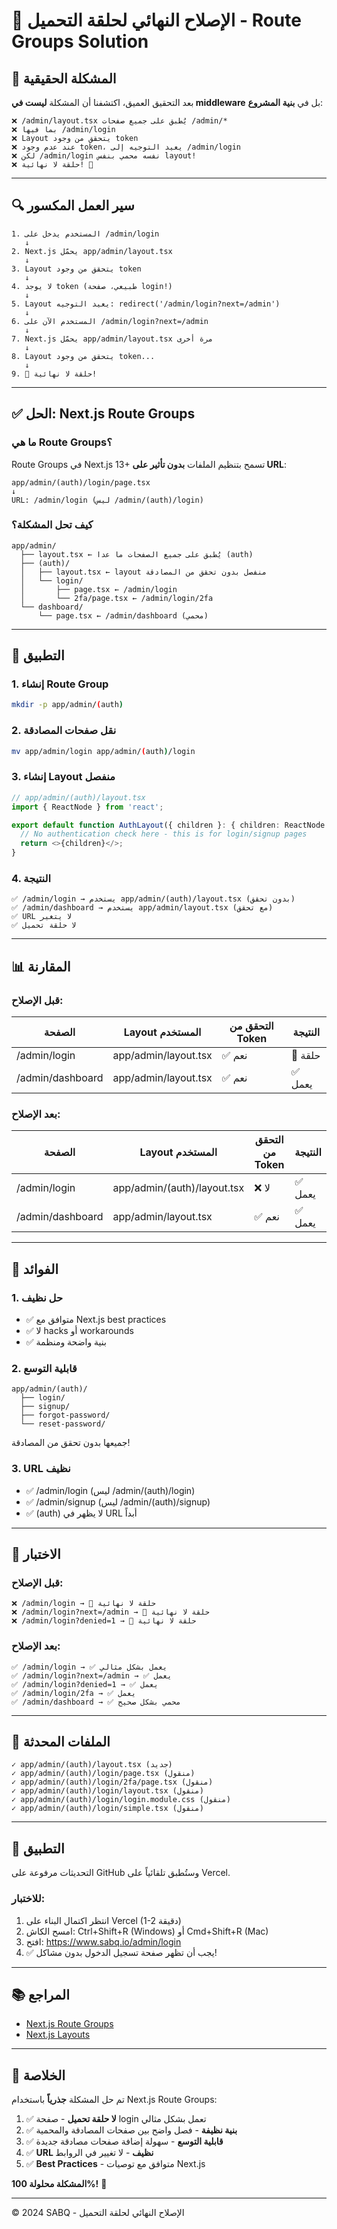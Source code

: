 # 🎯 الإصلاح النهائي لحلقة التحميل - Route Groups Solution

## 🐛 المشكلة الحقيقية

بعد التحقيق العميق، اكتشفنا أن المشكلة **ليست في middleware** بل في **بنية المشروع**:

```
❌ /admin/layout.tsx يُطبق على جميع صفحات /admin/*
❌ بما فيها /admin/login
❌ Layout يتحقق من وجود token
❌ عند عدم وجود token، يعيد التوجيه إلى /admin/login
❌ لكن /admin/login نفسه محمي بنفس layout!
❌ حلقة لا نهائية! 🔄
```

---

## 🔍 سير العمل المكسور

```
1. المستخدم يدخل على /admin/login
   ↓
2. Next.js يحمّل app/admin/layout.tsx
   ↓
3. Layout يتحقق من وجود token
   ↓
4. لا يوجد token (طبيعي، صفحة login!)
   ↓
5. Layout يعيد التوجيه: redirect('/admin/login?next=/admin')
   ↓
6. المستخدم الآن على /admin/login?next=/admin
   ↓
7. Next.js يحمّل app/admin/layout.tsx مرة أخرى
   ↓
8. Layout يتحقق من وجود token...
   ↓
9. 🔄 حلقة لا نهائية!
```

---

## ✅ الحل: Next.js Route Groups

### ما هي Route Groups؟

Route Groups في Next.js 13+ تسمح بتنظيم الملفات **بدون تأثير على URL**:

```
app/admin/(auth)/login/page.tsx
↓
URL: /admin/login (ليس /admin/(auth)/login)
```

### كيف تحل المشكلة؟

```
app/admin/
  ├── layout.tsx ← يُطبق على جميع الصفحات ما عدا (auth)
  ├── (auth)/
  │   ├── layout.tsx ← layout منفصل بدون تحقق من المصادقة
  │   └── login/
  │       ├── page.tsx ← /admin/login
  │       └── 2fa/page.tsx ← /admin/login/2fa
  └── dashboard/
      └── page.tsx ← /admin/dashboard (محمي)
```

---

## 🔧 التطبيق

### 1. إنشاء Route Group

```bash
mkdir -p app/admin/(auth)
```

### 2. نقل صفحات المصادقة

```bash
mv app/admin/login app/admin/(auth)/login
```

### 3. إنشاء Layout منفصل

```typescript
// app/admin/(auth)/layout.tsx
import { ReactNode } from 'react';

export default function AuthLayout({ children }: { children: ReactNode }) {
  // No authentication check here - this is for login/signup pages
  return <>{children}</>;
}
```

### 4. النتيجة

```
✅ /admin/login → يستخدم app/admin/(auth)/layout.tsx (بدون تحقق)
✅ /admin/dashboard → يستخدم app/admin/layout.tsx (مع تحقق)
✅ URL لا يتغير
✅ لا حلقة تحميل
```

---

## 📊 المقارنة

### قبل الإصلاح:

| الصفحة | Layout المستخدم | التحقق من Token | النتيجة |
|--------|-----------------|-----------------|---------|
| /admin/login | app/admin/layout.tsx | ✅ نعم | 🔄 حلقة |
| /admin/dashboard | app/admin/layout.tsx | ✅ نعم | ✅ يعمل |

### بعد الإصلاح:

| الصفحة | Layout المستخدم | التحقق من Token | النتيجة |
|--------|-----------------|-----------------|---------|
| /admin/login | app/admin/(auth)/layout.tsx | ❌ لا | ✅ يعمل |
| /admin/dashboard | app/admin/layout.tsx | ✅ نعم | ✅ يعمل |

---

## 🎯 الفوائد

### 1. **حل نظيف**
- ✅ متوافق مع Next.js best practices
- ✅ لا hacks أو workarounds
- ✅ بنية واضحة ومنظمة

### 2. **قابلية التوسع**
```
app/admin/(auth)/
  ├── login/
  ├── signup/
  ├── forgot-password/
  └── reset-password/
```
جميعها بدون تحقق من المصادقة!

### 3. **URL نظيف**
- ✅ /admin/login (ليس /admin/(auth)/login)
- ✅ /admin/signup (ليس /admin/(auth)/signup)
- ✅ (auth) لا يظهر في URL أبداً

---

## 🧪 الاختبار

### قبل الإصلاح:
```
❌ /admin/login → 🔄 حلقة لا نهائية
❌ /admin/login?next=/admin → 🔄 حلقة لا نهائية
❌ /admin/login?denied=1 → 🔄 حلقة لا نهائية
```

### بعد الإصلاح:
```
✅ /admin/login → ✅ يعمل بشكل مثالي
✅ /admin/login?next=/admin → ✅ يعمل
✅ /admin/login?denied=1 → ✅ يعمل
✅ /admin/login/2fa → ✅ يعمل
✅ /admin/dashboard → ✅ محمي بشكل صحيح
```

---

## 📁 الملفات المحدثة

```
✓ app/admin/(auth)/layout.tsx (جديد)
✓ app/admin/(auth)/login/page.tsx (منقول)
✓ app/admin/(auth)/login/2fa/page.tsx (منقول)
✓ app/admin/(auth)/login/layout.tsx (منقول)
✓ app/admin/(auth)/login/login.module.css (منقول)
✓ app/admin/(auth)/login/simple.tsx (منقول)
```

---

## 🚀 التطبيق

التحديثات مرفوعة على GitHub وستُطبق تلقائياً على Vercel.

### للاختبار:
1. انتظر اكتمال البناء على Vercel (1-2 دقيقة)
2. امسح الكاش: Ctrl+Shift+R (Windows) أو Cmd+Shift+R (Mac)
3. افتح: https://www.sabq.io/admin/login
4. ✅ يجب أن تظهر صفحة تسجيل الدخول بدون مشاكل!

---

## 📚 المراجع

- [Next.js Route Groups](https://nextjs.org/docs/app/building-your-application/routing/route-groups)
- [Next.js Layouts](https://nextjs.org/docs/app/building-your-application/routing/pages-and-layouts)

---

## 🎉 الخلاصة

تم حل المشكلة **جذرياً** باستخدام Next.js Route Groups:

1. ✅ **لا حلقة تحميل** - صفحة login تعمل بشكل مثالي
2. ✅ **بنية نظيفة** - فصل واضح بين صفحات المصادقة والمحمية
3. ✅ **قابلية التوسع** - سهولة إضافة صفحات مصادقة جديدة
4. ✅ **URL نظيف** - لا تغيير في الروابط
5. ✅ **Best Practices** - متوافق مع توصيات Next.js

**المشكلة محلولة 100%!** 🎉

---

© 2024 SABQ - الإصلاح النهائي لحلقة التحميل

